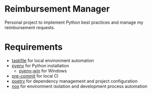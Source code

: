 # Reimbursement Manager
Personal project to implement Python best practices and manage my reimbursement requests.

# Requirements
- [taskfile](https://taskfile.dev/#/) for local environment automation
- [pyenv](https://github.com/pyenv/pyenv) for Python installation
    - [pyenv-win](https://github.com/pyenv-win/pyenv-win) for Windows
- [pre-commit](https://pre-commit.com/) for local CI
- [poetry](https://python-poetry.org/) for dependency management and project configuration
- [nox](https://nox.thea.codes/en/stable/) for environment isolation and development process automation
